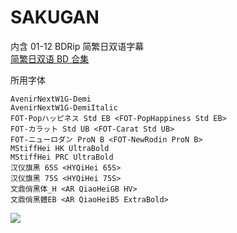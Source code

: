 # SAKUGAN

内含 01-12 BDRip 简繁日双语字幕  
[简繁日双语 BD 合集](https://github.com/Nekomoekissaten-SUB/Nekomoekissaten-MIR-Subs/releases/download/subtitle_pkg/SAKUGAN_BD_JPCH.7z)

所用字体

```
AvenirNextW1G-Demi
AvenirNextW1G-DemiItalic
FOT-Popハッピネス Std EB <FOT-PopHappiness Std EB>
FOT-カラット Std UB <FOT-Carat Std UB>
FOT-ニューロダン ProN B <FOT-NewRodin ProN B>
MStiffHei HK UltraBold
MStiffHei PRC UltraBold
汉仪旗黑 65S <HYQiHei 65S>
汉仪旗黑 75S <HYQiHei 75S>
文鼎俏黑体_H <AR QiaoHeiGB HV>
文鼎俏黑體EB <AR QiaoHeiB5 ExtraBold>
```

![](https://nekomoe.pages.dev/images/2021-10/SAKUGAN.png)